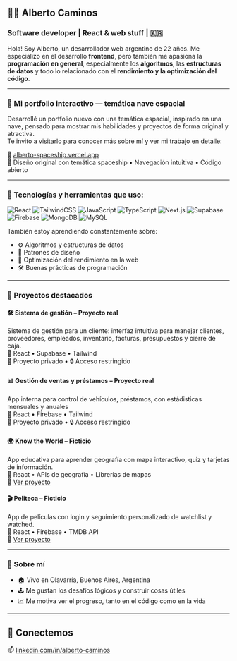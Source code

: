 ## 🧑‍💻 Alberto Caminos

### Software developer | React & web stuff | 🇦🇷

Hola! Soy Alberto, un desarrollador web argentino de 22 años. Me especializo en el desarrollo **frontend**, pero también me apasiona la **programación en general**, especialmente los **algoritmos**, las **estructuras de datos** y todo lo relacionado con el **rendimiento y la optimización del código**.

---

### 🌟 Mi portfolio interactivo — temática nave espacial

Desarrollé un portfolio nuevo con una temática espacial, inspirado en una nave, pensado para mostrar mis habilidades y proyectos de forma original y atractiva.  
Te invito a visitarlo para conocer más sobre mí y ver mi trabajo en detalle:

🔗 [alberto-spaceship.vercel.app](https://alberto-spaceship.vercel.app)  
🚀 Diseño original con temática spaceship • Navegación intuitiva • Código abierto  

---

### 🚀 Tecnologías y herramientas que uso:

![React](https://img.shields.io/badge/-React-61DAFB?style=flat-square&logo=react)
![TailwindCSS](https://img.shields.io/badge/-Tailwind_CSS-06B6D4?style=flat-square&logo=tailwind-css&logoColor=white)
![JavaScript](https://img.shields.io/badge/-JavaScript-F7DF1E?style=flat-square&logo=javascript&logoColor=black)
![TypeScript](https://img.shields.io/badge/-TypeScript-3178C6?style=flat-square&logo=typescript&logoColor=white)
![Next.js](https://img.shields.io/badge/-Next.js-000000?style=flat-square&logo=next.js&logoColor=white)
![Supabase](https://img.shields.io/badge/-Supabase-3ECF8E?style=flat-square&logo=supabase&logoColor=white)
![Firebase](https://img.shields.io/badge/-Firebase-FFCA28?style=flat-square&logo=firebase&logoColor=black)
![MongoDB](https://img.shields.io/badge/-MongoDB-47A248?style=flat-square&logo=mongodb&logoColor=white)
![MySQL](https://img.shields.io/badge/-MySQL-4479A1?style=flat-square&logo=mysql&logoColor=white)

También estoy aprendiendo constantemente sobre:
- ⚙️ Algoritmos y estructuras de datos
- 🧠 Patrones de diseño
- 🔧 Optimización del rendimiento en la web
- 🛠️ Buenas prácticas de programación

---

### 📂 Proyectos destacados

#### 🛠️ Sistema de gestión – Proyecto real
Sistema de gestión para un cliente: interfaz intuitiva para manejar clientes, proveedores, empleados, inventario, facturas, presupuestos y cierre de caja.  
🔧 React • Supabase • Tailwind  
📂 Proyecto privado • 🔒 Acceso restringido

#### 📊 Gestión de ventas y préstamos – Proyecto real
App interna para control de vehículos, préstamos, con estádisticas mensuales y anuales  
🔧 React • Firebase • Tailwind  
📂 Proyecto privado • 🔒 Acceso restringido

#### 🌍 Know the World – Ficticio
App educativa para aprender geografía con mapa interactivo, quiz y tarjetas de información.  
🔧 React • APIs de geografía • Librerías de mapas  
🔗 [Ver proyecto](https://know-the-world-three.vercel.app/)

#### 🎬 Peliteca – Ficticio
App de películas con login y seguimiento personalizado de watchlist y watched.  
🔧 React • Firebase • TMDB API  
🔗 [Ver proyecto](https://tv-track-24.web.app/)


---

### 📍 Sobre mí

- 🏠 Vivo en Olavarría, Buenos Aires, Argentina  
- 🕹️ Me gustan los desafíos lógicos y construir cosas útiles  
- 📈 Me motiva ver el progreso, tanto en el código como en la vida

---

## 🤝 Conectemos

📫 [linkedin.com/in/alberto-caminos](https://www.linkedin.com/in/alberto-caminos/)
